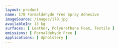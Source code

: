 ```yaml
---
layout: product 
name: 170 Formaldehyde Free Spray Adhesive
imageSource: /images/170.jpg
availableIn: 13 kg
surfaces: [ Leather, Polyurethane Foam, Textile ]
emissions: [ Formaldehyde Free ]
applications: [ Upholstery ]
---
```


